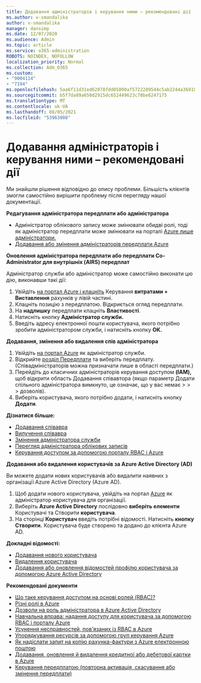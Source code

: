 ```yaml
---
title: Додавання адміністраторів і керування ними – рекомендовані дії
ms.author: v-smandalika
author: v-smandalika
manager: dansimp
ms.date: 12/07/2020
ms.audience: Admin
ms.topic: article
ms.service: o365-administration
ROBOTS: NOINDEX, NOFOLLOW
localization_priority: Normal
ms.collection: Adm_O365
ms.custom:
- "9004114"
- "7194"
ms.openlocfilehash: 5aa6f11d31ed62078fdd05090af5722289544c5ab2244a369182f4e0f9214183
ms.sourcegitcommit: b5f7da89a650d2915dc652449623c78be6247175
ms.translationtype: MT
ms.contentlocale: uk-UA
ms.lasthandoff: 08/05/2021
ms.locfileid: "53963808"
---
```

# <a name="how-to-add-and-manage-administrators---recommended-steps"></a>Додавання адміністраторів і керування ними – рекомендовані дії

Ми знайшли рішення відповідно до опису проблеми. Більшість клієнтів змогли самостійно вирішити проблему після перегляду нашої документації.

**Редагування адміністратора передплати або адміністратора**

- Адміністратор облікового запису може змінювати обидві ролі, тоді як адміністратор передплати може змінювати на порталі [Azure лише адміністратори.](https://ms.portal.azure.com/#home)
- [Додавання або змінення адміністраторів передплати Azure](https://docs.microsoft.com/azure/cost-management-billing/manage/add-change-subscription-administrator)

**Оновлення адміністратора передплати або передплати Co-Administrator для внутрішніх (AIRS) передплат**

Адміністратор служби або адміністратор може самостійно виконати цю дію, виконавши такі дії:

1. Увійдіть [на портал Azure і клацніть](https://ms.portal.azure.com/#home) Керування **витратами + Виставлення** рахунків у лівій частині.
2. Клацніть позицію з передплатою. Відкриється огляд передплати.
3. На **надлишку** передплати клацніть **Властивості**. 
4. Натисніть кнопку **Адміністратор служби.**
5. Введіть адресу електронної пошти користувача, якого потрібно зробити адміністратором служби, і натисніть кнопку **OK.**

**Додавання, змінення або видалення спів адміністратора**

1. Увійдіть [на портал Azure](https://ms.portal.azure.com/#home) як адміністратор служби.
2. Відкрийте [розділ Передплати](https://ms.portal.azure.com/#blade/Microsoft_Azure_Billing/SubscriptionsBlade) та виберіть передплату. (Співадміністраторів можна призначати лише в області передплати.)
3. Перейдіть до класичних адміністраторів керування доступом **(IAM),** щоб відкрити область Додавання співавтора (якщо параметр Додати спільного адміністратора вимкнуто, це означає, що у вас немає  >    >    >   дозволів). 
4. Виберіть користувача, якого потрібно додати, і натисніть кнопку **Додати**.

**Дізнатися більше:**
- [Додавання співавра](https://docs.microsoft.com/azure/role-based-access-control/classic-administrators)
- [Вилучення співавра](https://docs.microsoft.com/azure/role-based-access-control/classic-administrators)
- [Змінення адміністратора служби](https://docs.microsoft.com/azure/role-based-access-control/classic-administrators)
- [Перегляд адміністратора облікових записів](https://docs.microsoft.com/azure/role-based-access-control/classic-administrators)
- [Керування доступом за допомогою порталу RBAC і Azure](https://docs.microsoft.com/azure/role-based-access-control/role-assignments-portal)

**Додавання або видалення користувачів за Azure Active Directory (AD)**

Ви можете додати нових користувачів або видалити наявних з організації Azure Active Directory (Azure AD).

1. Щоб додати нового користувача, увійдіть на портал [Azure](https://ms.portal.azure.com/#home) як адміністратор користувача для організації.
2. Виберіть **Azure Active Directory** послідовно **виберіть елементи** Користувачі та Створити **користувача**.
3. На сторінці **Користувач** введіть потрібні відомості. Натисніть **кнопку Створити.** Користувача буде створено та додано до клієнта Azure AD.

**Докладні відомості:**

- [Додавання нового користувача](https://docs.microsoft.com/azure/active-directory/fundamentals/add-users-azure-active-directory)
- [Видалення користувача](https://docs.microsoft.com/azure/active-directory/fundamentals/add-users-azure-active-directory)
- [Додавання або оновлення відомостей профілю користувача за допомогою Azure Active Directory](https://docs.microsoft.com/azure/active-directory/fundamentals/active-directory-users-profile-azure-portal)

**Рекомендовані документи**

- [Що таке керування доступом на основі ролей (RBAC)?](https://docs.microsoft.com/azure/role-based-access-control/overview)
- [Різні ролі в Azure](https://docs.microsoft.com/azure/role-based-access-control/rbac-and-directory-admin-roles)
- [Дозволи на роль адміністратора в Azure Active Directory](https://docs.microsoft.com/azure/active-directory/roles/permissions-reference)
- [Навчальна вправа: надання доступу для користувача за допомогою RBAC і порталу Azure](https://docs.microsoft.com/azure/role-based-access-control/quickstart-assign-role-user-portal)
- [Усунення несправностей, пов'язаних із RBAC в Azure](https://docs.microsoft.com/azure/role-based-access-control/troubleshooting)
- [Упорядкування ресурсів за допомогою груп керування Azure](https://docs.microsoft.com/azure/governance/management-groups/overview)
- [Як надіслати запит на копію рахунка-фактури з Azure електронною поштою](https://azure.microsoft.com/en-us/blog/azure-email-invoices/)
- [Додавання, оновлення й видалення кредитної або дебетової картки в Azure](https://docs.microsoft.com/azure/cost-management-billing/manage/change-credit-card)
- [Керування передплатою (повторна активація, скасування або змінення передплати)](https://docs.microsoft.com/azure/cost-management-billing/manage/subscription-disabled)



